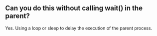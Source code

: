 ## Can you do this without calling wait() in the parent?
Yes. Using a loop or sleep to delay the execution of the parent process.